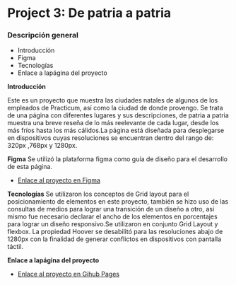 # Project 3: De patria a patria

### Descripción general

- Introducción
- Figma
- Tecnologías
- Enlace a lapágina del proyecto

**Introducción**

Este es un proyecto que muestra las ciudades natales de algunos de los empleados de Practicum, así como la ciudad de donde provengo. Se trata de una página con diferentes lugares y sus descripciones, de patria a patria muestra una breve reseña de lo más reelevante de cada lugar, desde los más fríos hasta los más cálidos.La página está diseñada para desplegarse en dispositivos cuyas resoluciones se encuentran dentro del rango de: 320px ,768px y 1280px.

**Figma**
Se utilizó la plataforma figma como guía de diseño para el desarrollo de esta página.

- [Enlace al proyecto en Figma](https://www.figma.com/file/ZW8wxTYTZH2czTTfDMVHWq/WEB%2C-Sprint-3-%3A-De-patria-a-patria-%7C-desktop-%2B-mobile?node-id=0%3A1)

**Tecnologías**
Se utilizaron los conceptos de Grid layout para el posicionamiento de elementos en este proyecto, también se hizo uso de las consultas de
medios para lograr una transición de un diseño a otro, así mismo fue necesario declarar el ancho de los elementos en porcentajes para lograr
un diseño responsivo.Se utilizaron en conjunto Grid Layout y flexbox. La propiedad Hoover se desabilitó para las resoluciones abajo de 1280px con la finalidad de generar conflictos en dispositivos con pantalla táctil.

**Enlace a lapágina del proyecto**

- [Enlace al proyecto en Gihub Pages]()
